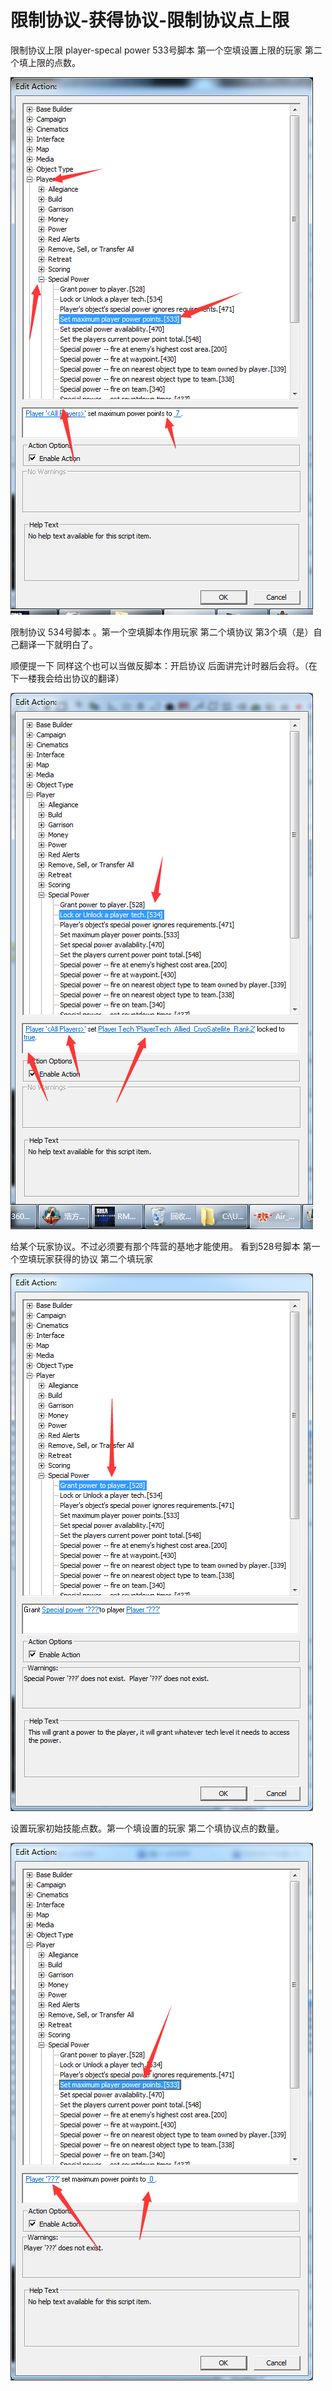 # 限制协议-获得协议-限制协议点上限

限制协议上限 player-specal power 533号脚本 第一个空填设置上限的玩家 第二个填上限的点数。

![img.png](./img.png)

限制协议 534号脚本 。第一个空填脚本作用玩家 第二个填协议 第3个填（是）自己翻译一下就明白了。

顺便提一下 同样这个也可以当做反脚本：开启协议 后面讲完计时器后会将。（在下一楼我会给出协议的翻译）


![img_1.png](./img_1.png)

给某个玩家协议。不过必须要有那个阵营的基地才能使用。 看到528号脚本 第一个空填玩家获得的协议 第二个填玩家

![img_2.png](./img_2.png)

设置玩家初始技能点数。第一个填设置的玩家 第二个填协议点的数量。

![img_3.png](./img_3.png)

